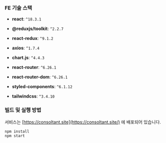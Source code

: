 ### FE 기술 스택

- **react**: `^18.3.1`

- **@reduxjs/toolkit**: `^2.2.7`

- **react-redux**: `^9.1.2`

- **axios**: `^1.7.4`

- **chart.js**: `^4.4.3`

- **react-router**: `^6.26.1`

- **react-router-dom**: `^6.26.1`

- **styled-components**: `^6.1.12`

- **tailwindcss**: `^3.4.10`

### 빌드 및 실행 방법

서비스는 [https://consoltant.site](https://consoltant.site/) 에 배포되어 있습니다.

```
npm install
npm start
```
